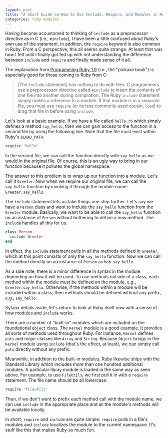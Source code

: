```yaml
---
layout: post
title: "A Short Guide on How to Use Include, Require, and Modules in Ruby"
categories: ruby modules
---
```


Having become accustomed to thinking of ```include``` as a preprocessor directive as in C (i.e., ```#include```), I have been a little confused about Ruby's own use of the statement. In addition, the ```require``` keyword is also common in Ruby. From a C perspective, this all seems quite strange. At least that was how I felt until I finally got fed up with not understanding the difference between ```include``` and ```require``` and finally made sense of it all.

The explanation from [Programming Ruby 1.9](http://www.ruby-doc.org/docs/ProgrammingRuby/html/tut_modules.html) (i.e., the "pickaxe book") is especially good for those coming to Ruby from C:

>[The ```include``` statement] has nothing to do with files. C programmers use a preprocessor directive called ```#include``` to insert the contents of one file into another during compilation. The Ruby ```include``` statement simply makes a reference to a module. If that module is in a separate file, you must use ```require``` (or its less commonly used cousin, ```load```) to drag that file in before using ```include```.

Let's look at a basic example. If we have a file called ```hello.rb``` which simply defines a method ```say_hello```, then we can gain access to the function in a second file by using the following line. Note that the file must exist within Ruby's ```$LOAD_PATH```.

```ruby
require 'hello'
```

In the second file, we can call the function directly with ```say_hello``` as we would in the original file. Of course, this is an ugly way to bring in our function because it pollutes the global namespace.

The answer to this problem is to wrap up our function into a module. Let's call it ```Greeter```. Now when we require our original file, we can call the ```say_hello``` function by invoking it through the module name: ```Greeter.say_hello```.

The ```include``` statement lets us take things one step further. Let's say we have a ```Person``` class and want to include the ```say_hello``` function from the ```Greeter``` module. Basically, we want to be able to call the ```say_hello``` function on an instance of ```Person``` without bothering to define a new method. The ```include``` handles all this for us.

```ruby
class Person
  include Greeter
end
```

In effect, the ```include``` statement pulls in all the methods defined in ```Greeter```, which at this point consists of only the ```say_hello``` function. Now we can call the method directly on an instance of ```Person``` as ```bob.say_hello```. 

As a side note, there is a minor difference in syntax in the module depending on how it will be used. To use methods outside of a class, each method within the module must be defined on the module, e.g., ```Greeter.say_hello```. Otherwise, if the methods within a module will be included within a class, then methods should be defined without any prefix, e.g., ```say_hello```.

Sytanx details aside, let's return to look at Ruby itself now with a sense of how modules and ```include``` works.

There are a number of "built-in" modules which are included on the foundational ```Object``` class. The ```Kernel``` module is a good example. It provides all sorts of methods used throughout Ruby. For instance, ```Kernel``` defines ```puts``` and major classes like ```Array``` and ```String```. Because ```Object``` brings in the ```Kernel``` module using ```include``` (that's the effect, at least), we can simply call ```puts``` directly without any prefix.

Meanwhile, in addition to the built-in modules, Ruby likewise ships with the Standard Library which includes more than one hundred additional modules. A particular libray module is loaded in the same way as seen above. For example, to use ```FileUtils```, we first pull it in with a ```require``` statement. The file name should be all lowercase:

```ruby
require 'fileutils'
```

Then, if we don't want to prefix each method call with the module name, we can use ```include``` in the appropriate place and all the module's methods will be available locally.

In short, ```require``` and ```include``` are quite simple: ```require``` pulls in a file's modules and ```include``` localizes the module to the current namespace. It's stuff like this that makes Ruby so much fun.
